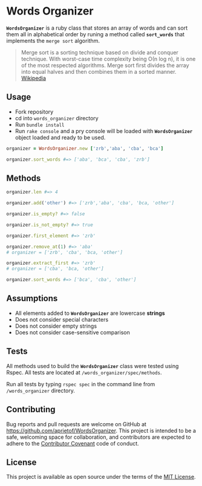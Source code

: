 # Words Organizer

**`WordsOrganizer`** is a ruby class that stores an array of words and can sort them all in alphabetical order by runing a method called **`sort_words`** that implements the `merge sort` algorithm.

>Merge sort is a sorting technique based on divide and conquer technique. With worst-case time complexity being Ο(n log n), it is one of the most respected algorithms. Merge sort first divides the array into equal halves and then combines them in a sorted manner. [Wikipedia](https://en.wikipedia.org)

## Usage

- Fork repository
- cd into `words_organizer` directory
- Run `bundle install`
- Run `rake console` and a pry console will be loaded with **`WordsOrganizer`** object loaded and ready to be used.

```ruby
organizer = WordsOrganizer.new ['zrb','aba', 'cba', 'bca']

organizer.sort_words #=> ['aba', 'bca', 'cba', 'zrb']
```

## Methods

```ruby
organizer.len #=> 4

organizer.add('other') #=> ['zrb','aba', 'cba', 'bca, 'other']

organizer.is_empty? #=> false

organizer.is_not_empty? #=> true

organizer.first_element #=> 'zrb'

organizer.remove_at(1) #=> 'aba'
# organizer = ['zrb', 'cba', 'bca, 'other']

organizer.extract_first #=> 'zrb'  
# organizer = ['cba', 'bca, 'other']

organizer.sort_words #=> ['bca', 'cba', 'other']
```
## Assumptions

- All elements added to **`WordsOrganizer`** are lowercase **strings**
- Does not consider special characters
- Does not consider empty strings
- Does not consider case-sensitive comparison

## Tests

All methods used to build the **`WordsOrganizer`** class were tested using Rspec. All tests are located at `/words_organizer/spec/methods`.

Run all tests by typing `rspec spec` in the command line from `/words_organizer` directory.

## Contributing

Bug reports and pull requests are welcome on GitHub at https://github.com/aprietof/WordsOrganizer. This project is intended to be a safe, welcoming space for collaboration, and contributors are expected to adhere to the [Contributor Covenant](http://contributor-covenant.org) code of conduct.


## License

This project is available as open source under the terms of the [MIT License](http://opensource.org/licenses/MIT).
